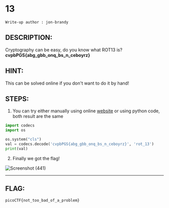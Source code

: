 # 13
```
Write-up author : jon-brandy
```

## DESCRIPTION:
Cryptography can be easy, do you know what ROT13 is? **cvpbPGS{abg_gbb_onq_bs_n_ceboyrz}**
## HINT:
This can be solved online if you don't want to do it by hand!
## STEPS:
1. You can try either manually using online [website](https://rot13.com/) or using python code, both result are the same

```py
import codecs
import os

os.system("cls")
val = codecs.decode('cvpbPGS{abg_gbb_onq_bs_n_ceboyrz}', 'rot_13')
print(val)
```

2. Finally we got the flag!

![Screenshot (441)](https://user-images.githubusercontent.com/70703371/173089624-56e518e8-033c-427e-a978-6235cfc23512.png)

---

## FLAG:
```
picoCTF{not_too_bad_of_a_problem}
```
